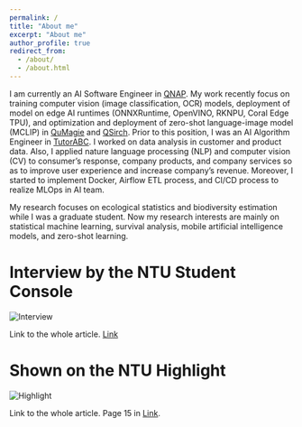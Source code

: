```yaml
---
permalink: /
title: "About me"
excerpt: "About me"
author_profile: true
redirect_from: 
  - /about/
  - /about.html
---
```


I am currently an AI Software Engineer in [QNAP](https://www.qnap.com/en). My work recently focus on training computer vision (image classification, OCR) models, deployment of model on edge AI runtimes (ONNXRuntime, OpenVINO, RKNPU, Coral Edge TPU), and optimization and deployment of zero-shot language-image model (MCLIP) in [QuMagie](https://www.qnap.com/en-us/software/qumagie) and [QSirch](https://www.qnap.com/en-us/software/qsirch). Prior to this position, I was an AI Algorithm Engineer in [TutorABC](https://www.tutorabc.com/site/en_us). I worked on data analysis in customer and product data. Also, I applied nature language processing (NLP) and computer vision (CV) to consumer’s response, company products, and company services so as to improve user experience and increase company’s revenue. Moreover, I started to implement Docker, Airflow ETL process, and CI/CD process to realize MLOps in AI team.

My research focuses on ecological statistics and biodiversity estimation while I was a graduate student. Now my research interests are mainly on statistical machine learning, survival analysis, mobile artificial intelligence models, and zero-shot learning.

Interview by the NTU Student Console
=====
![Interview](/homeweb/images/invited.png)

Link to the whole article. [Link](https://jaihuayen.github.io/homeweb/files/NTU_Student_Console.pdf)

Shown on the NTU Highlight
=====
![Highlight](/homeweb/images/excellent_TA.png)

Link to the whole article. Page 15 in [Link](https://jaihuayen.github.io/homeweb/files/NTU_Highlights.pdf).